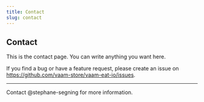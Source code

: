 ```yaml
---
title: Contact
slug: contact
---
```


## Contact

This is the contact page. You can write anything you want here.

If you find a bug or have a feature request, please create an issue on <https://github.com/vaam-store/vaam-eat-io/issues>.

---

Contact @stephane-segning for more information.